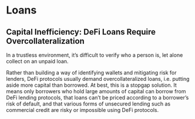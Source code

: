 # Loans

## Capital Inefficiency: DeFi Loans Require Overcollateralization

In a trustless environment, it’s difficult to verify who a person is, let alone collect on an unpaid loan.

Rather than building a way of identifying wallets and mitigating risk for lenders, DeFi protocols usually demand overcollateralized loans, i.e. putting aside more capital than borrowed. At best, this is a stopgap solution. It means only borrowers who hold large amounts of capital can borrow from DeFi lending protocols, that loans can’t be priced according to a borrower’s risk of default, and that various forms of unsecured lending such as commercial credit are risky or impossible using DeFi protocols.
